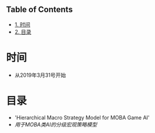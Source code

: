 <div id="table-of-contents">
<h2>Table of Contents</h2>
<div id="text-table-of-contents">
<ul>
<li><a href="#sec-1">1. 时间</a></li>
<li><a href="#sec-2">2. 目录</a></li>
</ul>
</div>
</div>

# 时间<a id="sec-1" name="sec-1"></a>

-   从2019年3月31号开始

# 目录<a id="sec-2" name="sec-2"></a>

-   'Hierarchical Macro Strategy Model for MOBA Game AI'
-   *用于MOBA类AI的分级宏观策略模型*